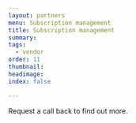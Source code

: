 ```yaml
---
layout: partners
menu: Subscription management
title: Subscription management
summary:
tags:
  - vendor
order: 11
thumbnail:
headimage:
index: false

---
```


Request a call back to find out more.
